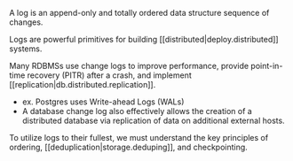 
A log is an append-only and totally ordered data structure sequence of changes.

Logs are powerful primitives for building [[distributed|deploy.distributed]] systems.

Many RDBMSs use change logs to improve performance, provide point-in-time recovery (PITR) after a crash, and implement [[replication|db.distributed.replication]].
- ex. Postgres uses Write-ahead Logs (WALs)
- A database change log also effectively allows the creation of a distributed database via replication of data on additional external hosts.

To utilize logs to their fullest, we must understand the key principles of ordering, [[deduplication|storage.deduping]], and checkpointing.
